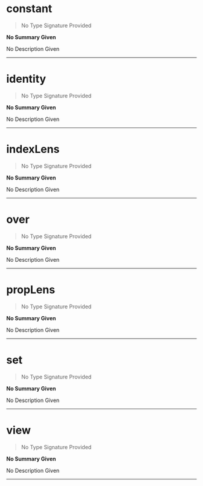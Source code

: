 
# constant

> No Type Signature Provided

__No Summary Given__

No Description Given

---

# identity

> No Type Signature Provided

__No Summary Given__

No Description Given

---

# indexLens

> No Type Signature Provided

__No Summary Given__

No Description Given

---

# over

> No Type Signature Provided

__No Summary Given__

No Description Given

---

# propLens

> No Type Signature Provided

__No Summary Given__

No Description Given

---

# set

> No Type Signature Provided

__No Summary Given__

No Description Given

---

# view

> No Type Signature Provided

__No Summary Given__

No Description Given

---
